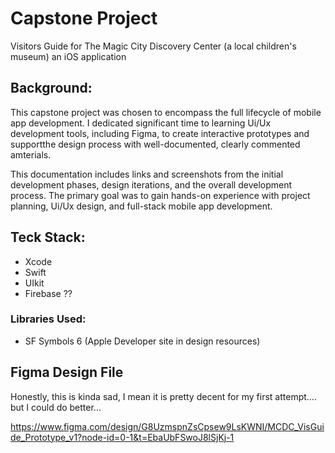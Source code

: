 # Capstone Project
Visitors Guide for The Magic City Discovery Center (a local children's museum) an iOS application

## Background:
This capstone project was chosen to encompass the full lifecycle of mobile app development. I dedicated significant time to learning Ui/Ux development tools, including Figma, to create interactive prototypes and supportthe design process with well-documented, clearly commented amterials.

This documentation includes links and screenshots from the initial development phases, design iterations, and the overall development process. The primary goal was to gain hands-on experience with project planning, Ui/Ux design, and full-stack mobile app development.

## Teck Stack:
- Xcode
- Swift
- UIkit
- Firebase ??

### Libraries Used:
- SF Symbols 6 (Apple Developer site in design resources)
  
## Figma Design File
Honestly, this is kinda sad, I mean it is pretty decent for my first attempt.... but I could do better...

https://www.figma.com/design/G8UzmspnZsCpsew9LsKWNI/MCDC_VisGuide_Prototype_v1?node-id=0-1&t=EbaUbFSwoJ8lSjKj-1 
